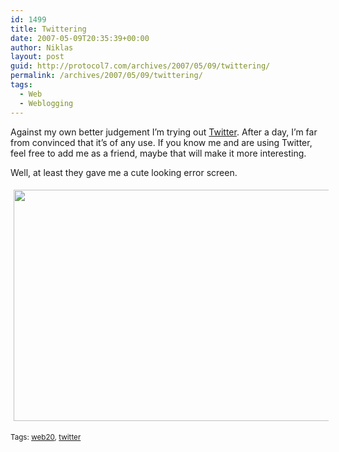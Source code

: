 ```yaml
---
id: 1499
title: Twittering
date: 2007-05-09T20:35:39+00:00
author: Niklas
layout: post
guid: http://protocol7.com/archives/2007/05/09/twittering/
permalink: /archives/2007/05/09/twittering/
tags:
  - Web
  - Weblogging
---
```

<div class='microid-145c8d4a9f54b1cd7fde19fff72d10ab80153d25'>
  <p>
    Against my own better judgement I&#8217;m trying out <a href="http://twitter.com/protocol7">Twitter</a>. After a day, I&#8217;m far from convinced that it&#8217;s of any use. If you know me and are using Twitter, feel free to add me as a friend, maybe that will make it more interesting.
  </p>
  
  <p>
    Well, at least they gave me a cute looking error screen.
  </p>
  
  <p>
    <img height="370" style="margin: 5px" width="509" alt="" src="http://protocol7.com/wp-content/uploads/2007/05/cwitter.jpg" />
  </p>
  
  <p>
    <small>Tags: <a rel="tag" href="http://technorati.com/tag/web20">web20</a>, <a rel="tag" href="http://technorati.com/tag/twitter">twitter</a></small>
  </p>
</div>